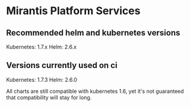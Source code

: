 # Mirantis Platform Services

## Recommended helm and kubernetes versions

Kubernetes: 1.7.x
Helm:       2.6.x

## Versions currently used on ci

Kubernetes: 1.7.3
Helm:       2.6.0

All charts are still compatible with kubernetes 1.6, yet it's not guaranteed
that compatibility will stay for long.

